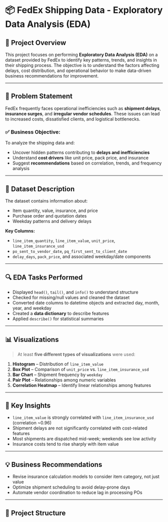 # 📦 FedEx Shipping Data - Exploratory Data Analysis (EDA)

## 📌 Project Overview

This project focuses on performing **Exploratory Data Analysis (EDA)** on a dataset provided by FedEx to identify key patterns, trends, and insights in their shipping process. The objective is to understand the factors affecting delays, cost distribution, and operational behavior to make data-driven business recommendations for improvement.

---

## 🎯 Problem Statement

FedEx frequently faces operational inefficiencies such as **shipment delays**, **insurance surges**, and **irregular vendor schedules**. These issues can lead to increased costs, dissatisfied clients, and logistical bottlenecks.

### ✅ Business Objective:
To analyze the shipping data and:
- Uncover hidden patterns contributing to **delays and inefficiencies**
- Understand **cost drivers** like unit price, pack price, and insurance
- Suggest **recommendations** based on correlation, trends, and frequency analysis

---

## 🧾 Dataset Description

The dataset contains information about:
- Item quantity, value, insurance, and price
- Purchase order and quotation dates
- Weekday patterns and delivery delays

**Key Columns:**
- `line_item_quantity`, `line_item_value`, `unit_price`, `line_item_insurance_usd`
- `po_sent_to_vendor_date`, `pq_first_sent_to_client_date`
- `delay_days`, `pack_price`, and associated weekday/date components

---

## 🔍 EDA Tasks Performed

- Displayed `head()`, `tail()`, and `info()` to understand structure
- Checked for missing/null values and cleaned the dataset
- Converted date columns to datetime objects and extracted day, month, year, and weekday
- Created a **data dictionary** to describe features
- Applied `describe()` for statistical summaries

---

## 📊 Visualizations

> At least **five different types of visualizations** were used:

1. **Histogram** – Distribution of `line_item_value`
2. **Box Plot** – Comparison of `unit_price` vs. `line_item_insurance_usd`
3. **Bar Chart** – Shipment frequency by `weekday`
4. **Pair Plot** – Relationships among numeric variables
5. **Correlation Heatmap** – Identify linear relationships among features

---

## 📌 Key Insights

- `line_item_value` is strongly correlated with `line_item_insurance_usd` (correlation ~0.96)
- Shipment delays are not significantly correlated with cost-related features
- Most shipments are dispatched mid-week; weekends see low activity
- Insurance costs tend to rise sharply with item value

---

## 💡 Business Recommendations

- Revise insurance calculation models to consider item category, not just value
- Optimize shipment scheduling to avoid delay-prone days
- Automate vendor coordination to reduce lag in processing POs

---

## 📂 Project Structure

